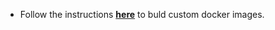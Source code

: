 * Follow the instructions **[here](https://github.com/radiantlogic-devops/docker)** to buld custom docker images.
